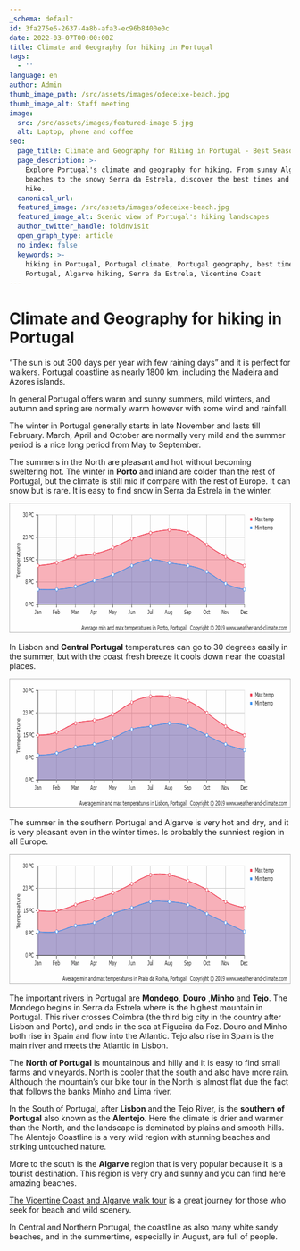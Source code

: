 ```yaml
---
_schema: default
id: 3fa275e6-2637-4a8b-afa3-ec96b8400e0c
date: 2022-03-07T00:00:00Z
title: Climate and Geography for hiking in Portugal
tags:
  - ''
language: en
author: Admin
thumb_image_path: /src/assets/images/odeceixe-beach.jpg
thumb_image_alt: Staff meeting
image:
  src: /src/assets/images/featured-image-5.jpg
  alt: Laptop, phone and coffee
seo:
  page_title: Climate and Geography for Hiking in Portugal - Best Seasons and Regions
  page_description: >-
    Explore Portugal's climate and geography for hiking. From sunny Algarve
    beaches to the snowy Serra da Estrela, discover the best times and places to
    hike.
  canonical_url:
  featured_image: /src/assets/images/odeceixe-beach.jpg
  featured_image_alt: Scenic view of Portugal's hiking landscapes
  author_twitter_handle: foldnvisit
  open_graph_type: article
  no_index: false
  keywords: >-
    hiking in Portugal, Portugal climate, Portugal geography, best time to hike
    Portugal, Algarve hiking, Serra da Estrela, Vicentine Coast
---
```

# **Climate and Geography for hiking in Portugal**

“The sun is out 300 days per year with few raining days” and it is perfect for
walkers. Portugal coastline as nearly 1800 km, including the Madeira and Azores
islands.

In general Portugal offers warm and sunny summers, mild winters, and autumn and
spring are normally warm however with some wind and rainfall.

The winter in Portugal generally starts in late November and lasts till
February. March, April and October are normally very mild and the summer period
is a nice long period from May to September.

The summers in the North are pleasant and hot without becoming sweltering hot.
The winter in **Porto** and inland are colder than the rest of Portugal, but the
climate is still mid if compare with the rest of Europe. It can snow but is
rare. It is easy to find snow in Serra da Estrela in the winter.


<img src="/src/assets/images/average-temperature-portugal-porto.png" height="232" width="702" />

In Lisbon and **Central Portugal** temperatures can go to 30 degrees easily in
the summer, but with the coast fresh breeze it cools down near the coastal
places.


<img src="/src/assets/images/average-temperature-portugal-lisbon.png" height="232" width="702" />

The summer in the southern Portugal and Algarve is very hot and dry, and it is
very pleasant even in the winter times. Is probably the sunniest region in all
Europe.


<img src="/src/assets/images/average-temperature-portugal-vila-nova-de-milfontes.png" height="232" width="702" />

The important rivers in Portugal are **Mondego**, **Douro** ,**Minho** and
**Tejo**. The Mondego begins in Serra da Estrela where is the highest mountain
in Portugal. This river crosses Coimbra (the third big city in the country after
Lisbon and Porto), and ends in the sea at Figueira da Foz. Douro and Minho both
rise in Spain and flow into the Atlantic. Tejo also rise in Spain is the main
river and meets the Atlantic in Lisbon.

The **North of Portugal** is mountainous and hilly and it is easy to find small
farms and vineyards. North is cooler that the south and also have more rain.
Although the mountain’s our bike tour in the North is almost flat due the fact
that follows the banks Minho and Lima river.

In the South of Portugal, after **Lisbon** and the Tejo River, is the **southern
of Portugal** also known as the **Alentejo**. Here the climate is drier and
warmer than the North, and the landscape is dominated by plains and smooth
hills. The Alentejo Coastline is a very wild region with stunning beaches and
striking untouched nature.

More to the south is the **Algarve** region that is very popular because it is a
tourist destination. This region is very dry and sunny and you can find here
amazing beaches.

<a href="/hiking-vicentine-southeast-portugal-coast" rel="nofollow">The
Vicentine Coast and Algarve walk tour</a> is a great journey for those who seek
for beach and wild scenery.

In Central and Northern Portugal, the coastline as also many white sandy
beaches, and in the summertime, especially in August, are full of people.